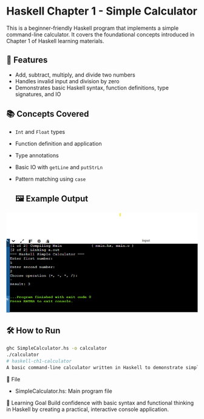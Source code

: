 # Haskell Chapter 1 - Simple Calculator

This is a beginner-friendly Haskell program that implements a simple command-line calculator. It covers the foundational concepts introduced in Chapter 1 of Haskell learning materials.

## 🚀 Features
- Add, subtract, multiply, and divide two numbers
- Handles invalid input and division by zero
- Demonstrates basic Haskell syntax, function definitions, type signatures, and IO

## 📚 Concepts Covered
- `Int` and `Float` types
- Function definition and application
- Type annotations
- Basic IO with `getLine` and `putStrLn`
- Pattern matching using `case`

  ## 🖼️ Example Output

![Calculator Output](marathon.png)


## 🛠️ How to Run
```bash
ghc SimpleCalculator.hs -o calculator
./calculator
# haskell-ch1-calculator
A basic command-line calculator written in Haskell to demonstrate simple functions, type signatures, and user input handling from Chapter 1 concepts.
```

📁 File
- SimpleCalculator.hs: Main program file

🧠 Learning Goal
Build confidence with basic syntax and functional thinking in Haskell by creating a practical, interactive console application.

